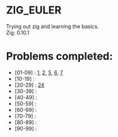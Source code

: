 # ZIG_EULER
Trying out zig and learning the basics.
<br>Zig: 0.10.1

# Problems completed:
* [01-09] : 
    [1](https://github.com/dark-r00t/ZIG_EULER/blob/main/01-09/euler_01/src/main.zig), 
    [2](https://github.com/dark-r00t/ZIG_EULER/blob/main/01-09/euler_02/src/main.zig), 
    [5](https://github.com/dark-r00t/ZIG_EULER/blob/main/01-09/euler_05/src/main.zig), 
    [6](https://github.com/dark-r00t/ZIG_EULER/blob/main/01-09/euler_06/src/main.zig),
    [7](https://github.com/dark-r00t/ZIG_EULER/blob/main/01-09/euler_07/src/main.zig)
* [10-19] :
    []()
* [20-29] : 
    [24](https://github.com/dark-r00t/ZIG_EULER/blob/main/20-29/euler_24/src/main.zig)
* [30-39] :
    []()
* [40-49] :
    []()
* [50-59] :
    []()
* [60-69] :
    []()
* [70-79] :
    []()
* [80-89] :
    []()
* [90-99] :
    []()
